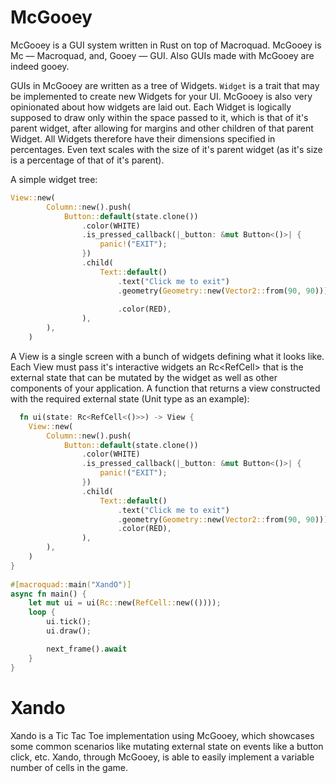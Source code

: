 # McGooey
McGooey is a GUI system written in Rust on top of Macroquad.
McGooey is Mc — Macroquad, and, Gooey — GUI. Also GUIs made with McGooey are indeed gooey.

GUIs in McGooey are written as a tree of Widgets. `Widget` is a trait that may be implemented to create new Widgets for your UI.
McGooey is also very opinionated about how widgets are laid out. Each Widget is logically supposed to draw only within the space passed to it, which is that of it's parent widget, after allowing for margins and other children of that parent Widget. All Widgets therefore have their dimensions specified in percentages. Even text scales with the size of it's parent widget (as it's size is a percentage of that of it's parent).

A simple widget tree:

```rust
View::new(
        Column::new().push(
            Button::default(state.clone())
                .color(WHITE)
                .is_pressed_callback(|_button: &mut Button<()>| {       // Specify the type of the external state variable as a type parameter
                    panic!("EXIT");
                })
                .child(
                    Text::default()
                        .text("Click me to exit")
                        .geometry(Geometry::new(Vector2::from(90, 90))) // that is, occupy 90% of parents width and height. 
                                                                        // 10% of vertical and horizontal padding are added automatically
                        .color(RED),
                ),
        ),
    )
```

A View is a single screen with a bunch of widgets defining what it looks like. Each View must pass it's interactive widgets an Rc<RefCell<T>> that is the external state that can be mutated by the widget as well as other components of your application. A function that returns a view constructed with the required external state (Unit type as an example):
  
```rust
  fn ui(state: Rc<RefCell<()>>) -> View {
    View::new(
        Column::new().push(
            Button::default(state.clone())
                .color(WHITE)
                .is_pressed_callback(|_button: &mut Button<()>| {
                    panic!("EXIT");
                })
                .child(
                    Text::default()
                        .text("Click me to exit")
                        .geometry(Geometry::new(Vector2::from(90, 90)))
                        .color(RED),
                ),
        ),
    )
}
        
#[macroquad::main("XandO")]
async fn main() {
    let mut ui = ui(Rc::new(RefCell::new(())));
    loop {
        ui.tick();
        ui.draw();

        next_frame().await
    }
}

```

# Xando 
Xando is a Tic Tac Toe implementation using McGooey, which showcases some common scenarios like mutating external state on events like a button click, etc. Xando, through McGooey, is able to easily implement a variable number of cells in the game.
